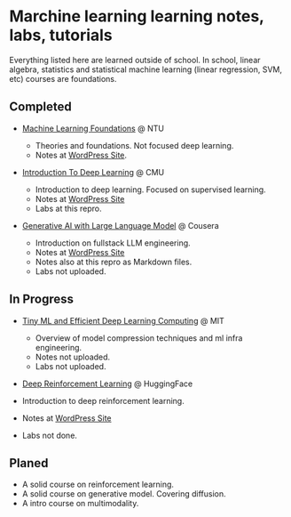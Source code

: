 # Marchine learning learning notes, labs, tutorials

Everything listed here are learned outside of school.
In school, linear algebra, statistics and statistical machine learning
(linear regression, SVM, etc) courses are foundations.

## Completed

- [Machine Learning Foundations](https://www.csie.ntu.edu.tw/~htlin/course/ml20fall/) @ NTU
  - Theories and foundations. Not focused deep learning.
  - Notes at [WordPress Site](https://levendlee.com/category/machine-learning/machine-learning-foundations/).

- [Introduction To Deep Learning](https://deeplearning.cs.cmu.edu/F23/index.html) @ CMU
  - Introduction to deep learning. Focused on supervised learning.
  - Notes at [WordPress Site](https://levendlee.com/category/machine-learning/introduction-to-deep-learning/)
  - Labs at this repro.

- [Generative AI with Large Language Model](https://www.coursera.org/learn/generative-ai-with-llms) @ Cousera
  - Introduction on fullstack LLM engineering.
  - Notes at [WordPress Site](https://levendlee.com/category/machine-learning/generative-ai-with-llm/)
  - Notes also at this repro as Markdown files.
  - Labs not uploaded.

## In Progress

- [Tiny ML and Efficient Deep Learning Computing](https://hanlab.mit.edu/courses/2022-fall-6s965) @ MIT
  - Overview of model compression techniques and ml infra engineering.
  - Notes not uploaded.
  - Labs not uploaded.

- [Deep Reinforcement Learning](https://huggingface.co/learn/deep-rl-course/unit0/introduction) @ HuggingFace
 - Introduction to deep reinforcement learning.
 - Notes at [WordPress Site](https://levendlee.com/category/machine-learning/deep-reinforcement-learning-intro/)
 - Labs not done.

## Planed

- A solid course on reinforcement learning.
- A solid course on generative model. Covering diffusion.
- A intro course on multimodality.
